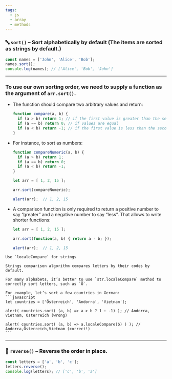 ```yaml
---
tags:
  - js
  - array
  - methods
---
```


### 🔤 **`sort()`** – Sort alphabetically by default (The items are sorted as strings by default.)

```javascript
const names = ['John', 'Alice', 'Bob'];
names.sort();
console.log(names); // ['Alice', 'Bob', 'John']
```

---

### To use our own sorting order, we need to supply a function as the argument of `arr.sort()`.

- The function should compare two arbitrary values and return:
	```javascript
	function compare(a, b) {
	  if (a > b) return 1; // if the first value is greater than the second
	  if (a == b) return 0; // if values are equal
	  if (a < b) return -1; // if the first value is less than the second
	}
	```

- For instance, to sort as numbers:
	```javascript
	function compareNumeric(a, b) {
	  if (a > b) return 1;
	  if (a == b) return 0;
	  if (a < b) return -1;
	}
	
	let arr = [ 1, 2, 15 ];
	
	arr.sort(compareNumeric);
	
	alert(arr);  // 1, 2, 15
	```

- A comparison function is only required to return a positive number to say “greater” and a negative number to say “less”. That allows to write shorter functions:
	```javascript
	let arr = [ 1, 2, 15 ];
	
	arr.sort(function(a, b) { return a - b; });
	
	alert(arr);  // 1, 2, 15
	```

````ad-info
Use `localeCompare` for strings

Strings comparison algorithm compares letters by their codes by default.

For many alphabets, it’s better to use `str.localeCompare` method to correctly sort letters, such as `Ö`.

For example, let’s sort a few countries in German:
```javascript
let countries = ['Österreich', 'Andorra', 'Vietnam'];

alert( countries.sort( (a, b) => a > b ? 1 : -1) ); // Andorra, Vietnam, Österreich (wrong)

alert( countries.sort( (a, b) => a.localeCompare(b) ) ); // Andorra,Österreich,Vietnam (correct!)
```
````

---

### 🔁 **`reverse()`** – Reverse the order **in place**.

```javascript
const letters = ['a', 'b', 'c'];
letters.reverse();
console.log(letters); // ['c', 'b', 'a']
```
